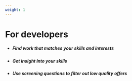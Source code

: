 ```yaml
---
weight: 1
---
```


# For developers

* ##### Find work that matches your skills and interests
* ##### Get insight into your skills
* ##### Use screening questions to filter out low quality offers
